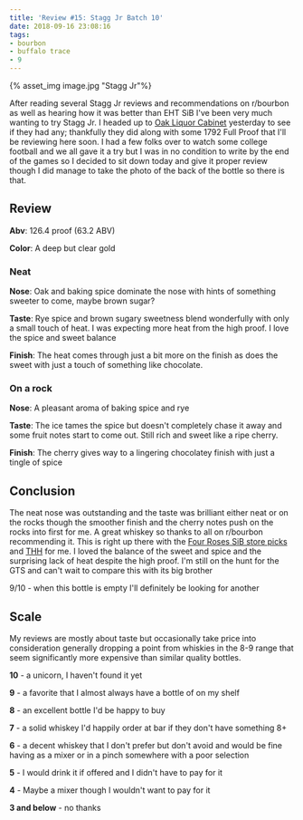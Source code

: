 ```yaml
---
title: 'Review #15: Stagg Jr Batch 10'
date: 2018-09-16 23:08:16
tags: 
- bourbon
- buffalo trace
- 9
---
```


{% asset_img image.jpg "Stagg Jr"%}

After reading several Stagg Jr reviews and recommendations on r/bourbon as well as hearing how it was better than EHT SiB I've been very much wanting to try Stagg Jr. I headed up to [Oak Liquor Cabinet](https://www.instagram.com/oakliquorcabinet/) yesterday to see if they had any; thankfully they did along with some 1792 Full Proof that I'll be reviewing here soon. I had a few folks over to watch some college football and we all gave it a try but I was in no condition to write by the end of the games so I decided to sit down today and give it proper review though I did manage to take the photo of the back of the bottle so there is that.

## Review

**Abv**: 126.4 proof (63.2 ABV)

**Color**: A deep but clear gold

### Neat

**Nose**: Oak and baking spice dominate the nose with hints of something sweeter to come, maybe brown sugar?

**Taste**: Rye spice and brown sugary sweetness blend wonderfully with only a small touch of heat. I was expecting more heat from the high proof. I love the spice and sweet balance

**Finish**: The heat comes through just a bit more on the finish as does the sweet with just a touch of something like chocolate. 

### On a rock

**Nose**: A pleasant aroma of baking spice and rye

**Taste**: The ice tames the spice but doesn't completely chase it away and some fruit notes start to come out. Still rich and sweet like a ripe cherry.

**Finish**: The cherry gives way to a lingering chocolatey finish with just a tingle of spice

## Conclusion 
The neat nose was outstanding and the taste was brilliant either neat or on the rocks though the smoother finish and the cherry notes push on the rocks into first for me. A great whiskey so thanks to all on r/bourbon recommending it. This is right up there with the [Four Roses SiB store picks](http://atxbourbon.com/2018/08/07/Review-1-Four-Rose-Single-Barrel-OBSQ-Recipe/) and [THH](http://atxbourbon.com/2018/08/14/Review-3-Thomas-H-Handy-Sazerac/) for me. I loved the balance of the sweet and spice and the surprising lack of heat despite the high proof. I'm still on the hunt for the GTS and can't wait to compare this with its big brother

9/10 - when this bottle is empty I'll definitely be looking for another

## Scale
My reviews are mostly about taste but occasionally take price into consideration generally dropping a point from whiskies in the 8-9 range that seem significantly more expensive than similar quality bottles.

**10** - a unicorn, I haven't found it yet

**9** - a favorite that I almost always have a bottle of on my shelf

**8** - an excellent bottle I'd be happy to buy

**7** - a solid whiskey I'd happily order at bar if they don't have something 8+

**6** - a decent whiskey that I don't prefer but don't avoid and would be fine having as a mixer or in a pinch somewhere with a poor selection

**5** - I would drink it if offered and I didn't have to pay for it

**4** - Maybe a mixer though I wouldn't want to pay for it

**3 and below** - no thanks 
